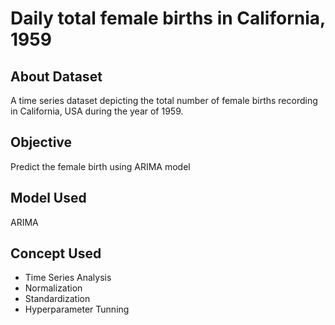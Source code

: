 # Daily total female births in California, 1959

## About Dataset

A time series dataset depicting the total number of female births recording in California, USA during the year of 1959.

## Objective

Predict the female birth using ARIMA model

## Model Used

ARIMA

## Concept Used
- Time Series Analysis
- Normalization
- Standardization
- Hyperparameter Tunning
